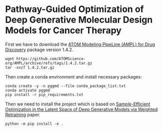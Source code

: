 # Pathway-Guided Optimization of Deep Generative Molecular Design Models for Cancer Therapy

First we have to download the [ATOM Modeling PipeLine (AMPL) for Drug Discovery](https://github.com/ATOMScience-org/AMPL) package version 1.4.2.
```
wget https://github.com/ATOMScience-org/AMPL/archive/refs/tags/1.4.2.tar.gz
tar -xvzf 1.4.2.tar.gz
```

Then create a conda environment and install necessary packages:
```
conda create -y -n pggmd --file conda_package_list.txt
conda activate pggmd
pip install -r pip_requirements.txt
```

Then we need to install the project which is based on [Sample-Efficient Optimization in the Latent Space of Deep Generative Models via Weighted Retraining](https://github.com/cambridge-mlg/weighted-retraining) paper.
```
python -m pip install -e .
```